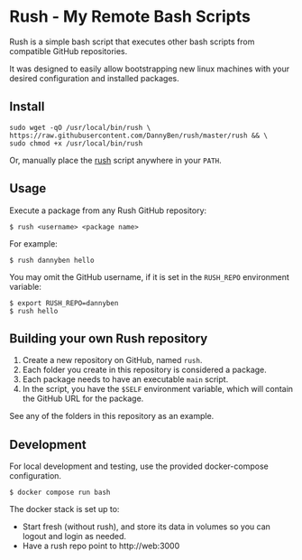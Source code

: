 Rush - My Remote Bash Scripts
==================================================

Rush is a simple bash script that executes other bash scripts from compatible 
GitHub repositories.

It was designed to easily allow bootstrapping new linux machines with your
desired configuration and installed packages.


Install
--------------------------------------------------

    sudo wget -qO /usr/local/bin/rush \
    https://raw.githubusercontent.com/DannyBen/rush/master/rush && \
    sudo chmod +x /usr/local/bin/rush

Or, manually place the [rush](rush) script anywhere in your `PATH`.


Usage
--------------------------------------------------

Execute a package from any Rush GitHub repository:

    $ rush <username> <package name>

For example:
    
    $ rush dannyben hello

You may omit the GitHub username, if it is set in the `RUSH_REPO` environment
variable:

    $ export RUSH_REPO=dannyben
    $ rush hello


Building your own Rush repository
--------------------------------------------------

1. Create a new repository on GitHub, named `rush`.
2. Each folder you create in this repository is considered a package.
3. Each package needs to have an executable `main` script.
4. In the script, you have the `$SELF` environment variable, which will 
   contain the GitHub URL for the package.

See any of the folders in this repository as an example.


Development
--------------------------------------------------

For local development and testing, use the provided docker-compose 
configuration.

    $ docker compose run bash

The docker stack is set up to:

- Start fresh (without rush), and store its data in volumes so you can 
  logout and login as needed.
- Have a rush repo point to http://web:3000

